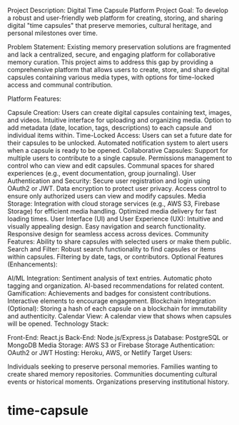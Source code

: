 Project Description: Digital Time Capsule Platform
Project Goal: To develop a robust and user-friendly web platform for creating, storing, and sharing digital "time capsules" that preserve memories, cultural heritage, and personal milestones over time.

Problem Statement: Existing memory preservation solutions are fragmented and lack a centralized, secure, and engaging platform for collaborative memory curation. This project aims to address this gap by providing a comprehensive platform that allows users to create, store, and share digital capsules containing various media types, with options for time-locked access and communal contribution.

Platform Features:

Capsule Creation:
Users can create digital capsules containing text, images, and videos.
Intuitive interface for uploading and organizing media.
Option to add metadata (date, location, tags, descriptions) to each capsule and individual items within.
Time-Locked Access:
Users can set a future date for their capsules to be unlocked.
Automated notification system to alert users when a capsule is ready to be opened.
Collaborative Capsules:
Support for multiple users to contribute to a single capsule.
Permissions management to control who can view and edit capsules.
Communal spaces for shared experiences (e.g., event documentation, group journaling).
User Authentication and Security:
Secure user registration and login using OAuth2 or JWT.
Data encryption to protect user privacy.
Access control to ensure only authorized users can view and modify capsules.
Media Storage:
Integration with cloud storage services (e.g., AWS S3, Firebase Storage) for efficient media handling.
Optimized media delivery for fast loading times.
User Interface (UI) and User Experience (UX):
Intuitive and visually appealing design.
Easy navigation and search functionality.
Responsive design for seamless access across devices.
Community Features:
Ability to share capsules with selected users or make them public.
Search and Filter:
Robust search functionality to find capsules or items within capsules.
Filtering by date, tags, or contributors.
Optional Features (Enhancements):

AI/ML Integration:
Sentiment analysis of text entries.
Automatic photo tagging and organization.
AI-based recommendations for related content.
Gamification:
Achievements and badges for consistent contributions.
Interactive elements to encourage engagement.
Blockchain Integration (Optional):
Storing a hash of each capsule on a blockchain for immutability and authenticity.
Calendar View:
A calendar view that shows when capsules will be opened.
Technology Stack:

Front-End: React.js
Back-End: Node.js/Express.js
Database: PostgreSQL or MongoDB
Media Storage: AWS S3 or Firebase Storage
Authentication: OAuth2 or JWT
Hosting: Heroku, AWS, or Netlify
Target Users:

Individuals seeking to preserve personal memories.
Families wanting to create shared memory repositories.
Communities documenting cultural events or historical moments.
Organizations preserving institutional history.
# time-capsule
